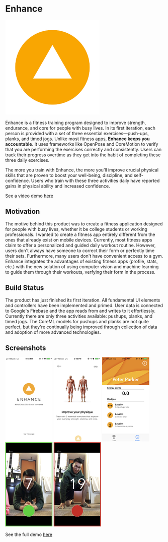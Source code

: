 # Enhance # 

<img src = "Demo/EnhanceLogoC.png" width = "300">

Enhance is a fitness training program designed to improve strength, endurance, and core for people with busy lives. In its first iteration, each person is provided with a set of three essential exercises—push-ups, planks, and timed jogs. Unlike most fitness apps, **Enhance keeps you accountable**. It uses frameworks like OpenPose and CoreMotion to verify that you are performing the exercises correctly and consistently. Users can track their progress overtime as they get into the habit of completing these three daily exercises.

The more you train with Enhance, the more you’ll improve crucial physical skills that are proven to boost your well-being, discipline, and self-confidence. Users who train with these three activities daily have reported gains in physical ability and increased confidence.

See a video demo [here](https://www.youtube.com/watch?v=mhfjlfFoDBY "Enhance Demo")

## Motivation ##

The motive behind this product was to create a fitness application designed for people with busy lives, whether it be college students or working professionals. I wanted to create a fitness app entirely different from the ones that already exist on mobile devices. Currently, most fitness apps claim to offer a personalized and guided daily workout routine. However, users don't always have someone to correct their form or perfectly time their sets. Furthermore, many users don't have convenient access to a gym. Enhance integrates the advantages of existing fitness apps (profile, stats, etc.) with the new solution of using computer vision and machine learning to guide them through their workouts, verfying their form in the process.

## Build Status ##

The product has just finished its first iteration. All fundamental UI elements and controllers have been implemented and primed. User data is connected to Google's Firebase and the app reads from and writes to it effortlessly. Currently there are only three activities available: pushups, planks, and timed jogs. The CoreML models for pushups and planks are not quite perfect, but they're continually being improved through collection of data and adoption of more advanced technologies.

## Screenshots ##

<img src = "Demo/LandingPage.PNG" width = "150">
<img src = "Demo/OnboardingP1.PNG" width = "150">
<img src = "Demo/Profile.PNG" width = "150">
<img src = "Demo/GoodForm.PNG" width = "150">
<img src = "Demo/BadForm.PNG" width = "150">

See the full demo [here](https://www.youtube.com/watch?v=mhfjlfFoDBY "YT Demo")
